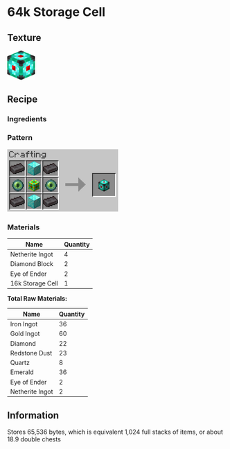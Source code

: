# 64k Storage Cell

## Texture
<img src="../assets/items/64k_storage_cell.png" alt="64k_storage_cell" width="64"/>

## Recipe

### Ingredients

### Pattern
<img src="../assets/recipes/64k_storage_cell.png" alt="64k_storage_cell" width="256"/>

### Materials
| Name | Quantity |
| ---- | -------- |
| Netherite Ingot | 4 |
| Diamond Block | 2 |
| Eye of Ender | 2 |
| 16k Storage Cell | 1 |

**Total Raw Materials:**

| Name | Quantity |
| ---- | -------- |
| Iron Ingot | 36 |
| Gold Ingot | 60 |
| Diamond | 22 |
| Redstone Dust | 23 |
| Quartz | 8 |
| Emerald | 36 |
| Eye of Ender | 2 |
| Netherite Ingot | 2 |



## Information
Stores 65,536 bytes, which is equivalent 1,024 full stacks of items, or about 18.9 double chests

